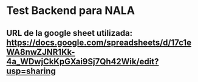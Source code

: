 # Test Backend para NALA

## URL de la google sheet utilizada: https://docs.google.com/spreadsheets/d/17c1eWA8nwZJNR1Kk-4a_WDwjCkKpGXai9Sj7Qh42Wik/edit?usp=sharing
